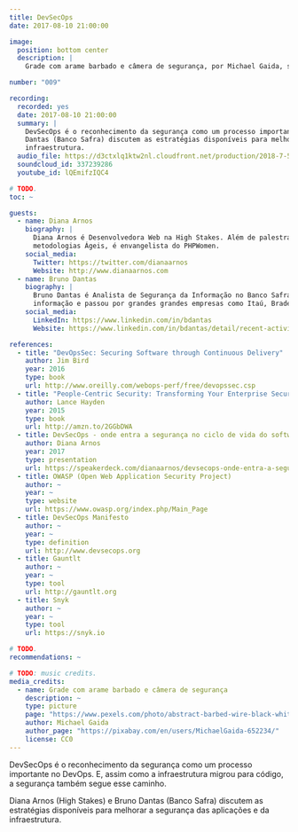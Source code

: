 ```yaml
---
title: DevSecOps
date: 2017-08-10 21:00:00

image:
  position: bottom center
  description: |
    Grade com arame barbado e câmera de segurança, por Michael Gaida, sob domínio público.

number: "009"

recording:
  recorded: yes
  date: 2017-08-10 21:00:00
  summary: |
    DevSecOps é o reconhecimento da segurança como um processo importante no DevOps. Diana Arnos (High Stakes) e Bruno
    Dantas (Banco Safra) discutem as estratégias disponíveis para melhorar a segurança das aplicações e da
    infraestrutura.
  audio_file: https://d3ctxlq1ktw2nl.cloudfront.net/production/2018-7-5/3929877-44100-2-3c07fd13d1976.m4a
  soundcloud_id: 337239286
  youtube_id: lQEmifzIQC4

# TODO.
toc: ~

guests:
  - name: Diana Arnos
    biography: |
      Diana Arnos é Desenvolvedora Web na High Stakes. Além de palestrante e entusiasta em segurança da informação e
      metodologias Ágeis, é envangelista do PHPWomen.
    social_media:
      Twitter: https://twitter.com/dianaarnos
      Website: http://www.dianaarnos.com
  - name: Bruno Dantas
    biography: |
      Bruno Dantas é Analista de Segurança da Informação no Banco Safra. Há 5 anos trabalha com foco em segurança da
      informação e passou por grandes grandes empresas como Itaú, Bradesco e Dow Chemical.
    social_media:
      LinkedIn: https://www.linkedin.com/in/bdantas
      Website: https://www.linkedin.com/in/bdantas/detail/recent-activity/posts

references:
  - title: "DevOpsSec: Securing Software through Continuous Delivery"
    author: Jim Bird
    year: 2016
    type: book
    url: http://www.oreilly.com/webops-perf/free/devopssec.csp
  - title: "People-Centric Security: Transforming Your Enterprise Security Culture"
    author: Lance Hayden
    year: 2015
    type: book
    url: http://amzn.to/2GGbDWA
  - title: DevSecOps - onde entra a segurança no ciclo de vida do software?
    author: Diana Arnos
    year: 2017
    type: presentation
    url: https://speakerdeck.com/dianaarnos/devsecops-onde-entra-a-seguranca-no-ciclo-de-vida-do-software
  - title: OWASP (Open Web Application Security Project)
    author: ~
    year: ~
    type: website
    url: https://www.owasp.org/index.php/Main_Page
  - title: DevSecOps Manifesto
    author: ~
    year: ~
    type: definition
    url: http://www.devsecops.org
  - title: Gauntlt
    author: ~
    year: ~
    type: tool
    url: http://gauntlt.org
  - title: Snyk
    author: ~
    year: ~
    type: tool
    url: https://snyk.io

# TODO.
recommendations: ~

# TODO: music credits.
media_credits:
  - name: Grade com arame barbado e câmera de segurança
    description: ~
    type: picture
    page: "https://www.pexels.com/photo/abstract-barbed-wire-black-white-black-and-white-274886/"
    author: Michael Gaida
    author_page: "https://pixabay.com/en/users/MichaelGaida-652234/"
    license: CC0
---
```


DevSecOps é o reconhecimento da segurança como um processo importante no DevOps. E, assim como a infraestrutura migrou
para código, a segurança também segue esse caminho.

Diana Arnos (High Stakes) e Bruno Dantas (Banco Safra) discutem as estratégias disponíveis para melhorar a segurança
das aplicações e da infraestrutura.
